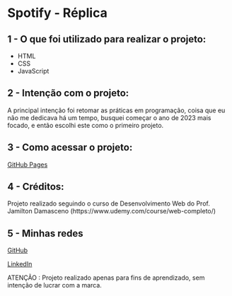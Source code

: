 <h1>Spotify - Réplica</h1>

<h2>1 - O que foi utilizado para realizar o projeto:</h2>
<ul>
    <li>HTML
    <li>CSS
    <li>JavaScript
</ul>

<h2>2 - Intenção com o projeto:</h2>
<p>A principal intenção foi retomar as práticas em programação, coisa que eu não me dedicava há um tempo, busquei começar o ano de 2023 mais focado, e então escolhi este como o primeiro projeto.</p>

<h2>3 - Como acessar o projeto:</h2>
<p><a href="https://matheusvzambon.github.io/Spotify-Replica/">GitHub Pages</a></p>

<h2>4 - Créditos:</h2>
<p>Projeto realizado seguindo o curso de Desenvolvimento Web do Prof. Jamilton Damasceno (https://www.udemy.com/course/web-completo/)</p>

<h2>5 - Minhas redes</h2>
<p><a href="https://github.com/MatheusVZambon">GitHub</a>
<p><a href="https://www.linkedin.com/in/matheus-zambon/">LinkedIn</a>

<p>ATENÇÃO : Projeto realizado apenas para fins de aprendizado, sem intenção de lucrar com a marca.</p>
